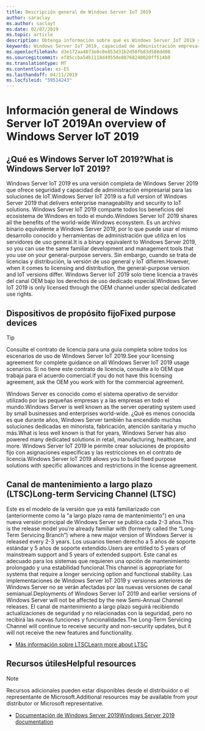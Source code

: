 ```yaml
---
title: Descripción general de Windows Server IoT 2019
author: saraclay
ms.author: saclayt
ms.date: 02/07/2019
ms.topic: article
description: Obtenga información sobre qué es Windows Server IoT 2019 y lo que puede hacer con él.
keywords: Windows Server IoT 2019, capacidad de administración empresarial, ecosistema de Windows, IoT
ms.openlocfilehash: d3e172aa4073e0c0e853d31b2d50fb83d588dd00
ms.sourcegitcommit: ef85ccba54b1118d49554e88768240020ff514b0
ms.translationtype: MT
ms.contentlocale: es-ES
ms.lasthandoff: 04/11/2019
ms.locfileid: "59514243"
---
```

# <a name="an-overview-of-windows-server-iot-2019"></a><span data-ttu-id="c3373-104">Información general de Windows Server IoT 2019</span><span class="sxs-lookup"><span data-stu-id="c3373-104">An overview of Windows Server IoT 2019</span></span>

## <a name="what-is-windows-server-iot-2019"></a><span data-ttu-id="c3373-105">¿Qué es Windows Server IoT 2019?</span><span class="sxs-lookup"><span data-stu-id="c3373-105">What is Windows Server IoT 2019?</span></span>
<span data-ttu-id="c3373-106">Windows Server IoT 2019 es una versión completa de Windows Server 2019 que ofrece seguridad y capacidad de administración empresarial para las soluciones de IoT.</span><span class="sxs-lookup"><span data-stu-id="c3373-106">Windows Server IoT 2019 is a full version of Windows Server 2019 that delivers enterprise manageability and security to IoT solutions.</span></span> <span data-ttu-id="c3373-107">Windows Server IoT 2019 comparte todos los beneficios del ecosistema de Windows en todo el mundo.</span><span class="sxs-lookup"><span data-stu-id="c3373-107">Windows Server IoT 2019 shares all the benefits of the world-wide Windows ecosystem.</span></span> <span data-ttu-id="c3373-108">Es un archivo binario equivalente a Windows Server 2019, por lo que puede usar el mismo desarrollo conocido y herramientas de administración que utiliza en los servidores de uso general.</span><span class="sxs-lookup"><span data-stu-id="c3373-108">It is a binary equivalent to Windows Server 2019, so you can use the same familiar development and management tools that you use on your general-purpose servers.</span></span> <span data-ttu-id="c3373-109">Sin embargo, cuando se trata de licencias y distribución, la versión de uso general y IoT difieren.</span><span class="sxs-lookup"><span data-stu-id="c3373-109">However, when it comes to licensing and distribution, the general-purpose version and IoT versions differ.</span></span>  <span data-ttu-id="c3373-110">Windows Server IoT 2019 solo tiene licencia a través del canal OEM bajo los derechos de uso dedicado especial.</span><span class="sxs-lookup"><span data-stu-id="c3373-110">Windows Server IoT 2019 is only licensed through the OEM channel under special dedicated use rights.</span></span>

## <a name="fixed-purpose-devices"></a><span data-ttu-id="c3373-111">Dispositivos de propósito fijo</span><span class="sxs-lookup"><span data-stu-id="c3373-111">Fixed purpose devices</span></span> 

> [!TIP]
> <span data-ttu-id="c3373-112">Consulte el contrato de licencia para una guía completa sobre todos los escenarios de uso de Windows Server IoT 2019.</span><span class="sxs-lookup"><span data-stu-id="c3373-112">See your licensing agreement for complete guidance on all Windows Server IoT 2019 usage scenarios.</span></span> <span data-ttu-id="c3373-113">Si no tiene este contrato de licencia, consulte a lo OEM que trabaja para el acuerdo comercial.</span><span class="sxs-lookup"><span data-stu-id="c3373-113">If you do not have this licensing agreement, ask the OEM you work with for the commercial agreement.</span></span>

<span data-ttu-id="c3373-114">Windows Server es conocido como el sistema operativo de servidor utilizado por las pequeñas empresas y a las empresas en todo el mundo.</span><span class="sxs-lookup"><span data-stu-id="c3373-114">Windows Server is well known as the server operating system used by small businesses and enterprises world-wide.</span></span> <span data-ttu-id="c3373-115">¿Qué es menos conocida es que durante años, Windows Server también ha encendido muchas soluciones dedicadas en minorista, fabricación, atención sanitaria y mucho más.</span><span class="sxs-lookup"><span data-stu-id="c3373-115">What is less well known is that for years, Windows Server has also powered many dedicated solutions in retail, manufacturing, healthcare, and more.</span></span> <span data-ttu-id="c3373-116">Windows Server IoT 2019 le permite crear soluciones de propósito fijo con asignaciones específicas y las restricciones en el contrato de licencia.</span><span class="sxs-lookup"><span data-stu-id="c3373-116">Windows Server IoT 2019 allows you to build fixed purpose solutions with specific allowances and restrictions in the license agreement.</span></span>

## <a name="long-term-servicing-channel-ltsc"></a><span data-ttu-id="c3373-117">Canal de mantenimiento a largo plazo (LTSC)</span><span class="sxs-lookup"><span data-stu-id="c3373-117">Long-term Servicing Channel (LTSC)</span></span>

<span data-ttu-id="c3373-118">Este es el modelo de la versión que ya está familiarizado con (anteriormente como la "a largo plazo rama de mantenimiento") en una nueva versión principal de Windows Server se publica cada 2-3 años.</span><span class="sxs-lookup"><span data-stu-id="c3373-118">This is the release model you’re already familiar with (formerly called the “Long-Term Servicing Branch”) where a new major version of Windows Server is released every 2-3 years.</span></span> <span data-ttu-id="c3373-119">Los usuarios tienen derecho a 5 años de soporte estándar y 5 años de soporte extendido.</span><span class="sxs-lookup"><span data-stu-id="c3373-119">Users are entitled to 5 years of mainstream support and 5 years of extended support.</span></span> <span data-ttu-id="c3373-120">Este canal es adecuado para los sistemas que requieren una opción de mantenimiento prolongado y una estabilidad funcional.</span><span class="sxs-lookup"><span data-stu-id="c3373-120">This channel is appropriate for systems that require a longer servicing option and functional stability.</span></span> <span data-ttu-id="c3373-121">Las implementaciones de Windows Server IoT 2019 y versiones anteriores de Windows Server no se verán afectadas por las nuevas versiones de canal semianual.</span><span class="sxs-lookup"><span data-stu-id="c3373-121">Deployments of Windows Server IoT 2019 and earlier versions of Windows Server will not be affected by the new Semi-Annual Channel releases.</span></span> <span data-ttu-id="c3373-122">El canal de mantenimiento a largo plazo seguirá recibiendo actualizaciones de seguridad y no relacionadas con la seguridad, pero no recibirá las nuevas funciones y funcionalidades.</span><span class="sxs-lookup"><span data-stu-id="c3373-122">The Long-Term Servicing Channel will continue to receive security and non-security updates, but it will not receive the new features and functionality.</span></span>

* [<span data-ttu-id="c3373-123">Más información sobre LTSC</span><span class="sxs-lookup"><span data-stu-id="c3373-123">Learn more about LTSC</span></span>](https://docs.microsoft.com/en-us/windows-server/get-started-19/servicing-channels-19#long-term-servicing-channel-ltsc)

## <a name="helpful-resources"></a><span data-ttu-id="c3373-124">Recursos útiles</span><span class="sxs-lookup"><span data-stu-id="c3373-124">Helpful resources</span></span>
> [!NOTE]
> <span data-ttu-id="c3373-125">Recursos adicionales pueden estar disponibles desde el distribuidor o el representante de Microsoft.</span><span class="sxs-lookup"><span data-stu-id="c3373-125">Additional resources may be available from your distributor or Microsoft representative.</span></span>

* [<span data-ttu-id="c3373-126">Documentación de Windows Server 2019</span><span class="sxs-lookup"><span data-stu-id="c3373-126">Windows Server 2019 documentation</span></span>](https://docs.microsoft.com/en-us/windows-server/index)
